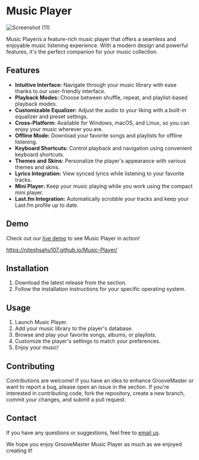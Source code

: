 # Music Player

![Screenshot (11)](https://github.com/NITESHSAHU107/Music-Player/assets/111894844/a7e34065-0a68-4613-ae47-b4f286f79ef5)


Music Playeris a feature-rich music player that offers a seamless and enjoyable music listening experience. With a modern design and powerful features, it's the perfect companion for your music collection.

## Features

- **Intuitive Interface:** Navigate through your music library with ease thanks to our user-friendly interface.
- **Playback Modes:** Choose between shuffle, repeat, and playlist-based playback modes.
- **Customizable Equalizer:** Adjust the audio to your liking with a built-in equalizer and preset settings.
- **Cross-Platform:** Available for Windows, macOS, and Linux, so you can enjoy your music wherever you are.
- **Offline Mode:** Download your favorite songs and playlists for offline listening.
- **Keyboard Shortcuts:** Control playback and navigation using convenient keyboard shortcuts.
- **Themes and Skins:** Personalize the player's appearance with various themes and skins.
- **Lyrics Integration:** View synced lyrics while listening to your favorite tracks.
- **Mini Player:** Keep your music playing while you work using the compact mini player.
- **Last.fm Integration:** Automatically scrobble your tracks and keep your Last.fm profile up to date.

## Demo

Check out our [live demo](https://niteshsahu107.github.io/Music-Player/) to see Music Player in action!

https://niteshsahu107.github.io/Music-Player/

## Installation

1. Download the latest release from the section.
2. Follow the installation instructions for your specific operating system.

## Usage

1. Launch Music Player.
2. Add your music library to the player's database.
3. Browse and play your favorite songs, albums, or playlists.
4. Customize the player's settings to match your preferences.
5. Enjoy your music!

## Contributing

Contributions are welcome! If you have an idea to enhance GrooveMaster or want to report a bug, please open an issue in the section. If you're interested in contributing code, fork the repository, create a new branch, commit your changes, and submit a pull request.

## Contact

If you have any questions or suggestions, feel free to [email us](10799nsahu@gmail.com).

We hope you enjoy GrooveMaster Music Player as much as we enjoyed creating it!
